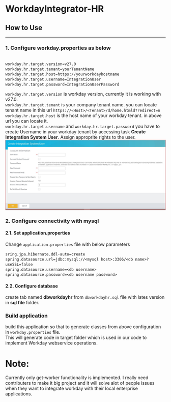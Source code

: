 # WorkdayIntegrator-HR

## How to Use
-------
### 1. Configure workday.properties as below
```properties

workday.hr.target.version=v27.0
workday.hr.target.tenant=yourTenantName
workday.hr.target.host=https://yourworkdayhostname
workday.hr.target.username=IntegrationUser
workday.hr.target.password=IntegrationUserPassword
```
`workday.hr.target.version` is workday version, currently it is working with v27.0.<br />
`workday.hr.target.tenant` is your company tenant name. you can locate tenant name in this url `https://<Host>/<Tenant>/d/home.htmld?redirect=n`<br />
`workday.hr.target.host` is the host name of your workday tenant. in above url you can locate it.<br />
`workday.hr.target.username` and `workday.hr.target.password` you have to create Username in your workday tenant by accessing task **Create Integration System User**. Assign approprite rights to the user.
![Create Integration System User](/screenshots/Createintuser.JPG "Create Integration System User")

### 2. Configure connectivity with mysql
#### 2.1. Set application.properties
Change `application.properties` file with below parameters
```properties
sring.jpa.hibernate.ddl-auto=create
spring.datasource.url=jdbc:mysql://<mysql host>:3306/<db name>?useSSL=false
spring.datasource.username=<db username>
spring.datasource.password=<db username password>
```
#### 2.2. Configure database
create tab named **dbworkdayhr** from `dbworkdayhr.sql` file with lates version in **sql file** folder.

### Build application
build this application so that to generate classes from above configuration in `workday.properties` file.<br />
This will generate code in target folder which is used in our code to implement Workday webservice operations.<br />

# Note:
Currently only get-worker functionality is implemented. I really need contributers to make it big project and it will solve alot of people issues when they want to integrate workday with their local enterprise applications.


